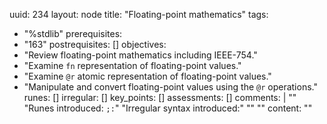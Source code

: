 uuid: 234
layout: node
title: "Floating-point mathematics"
tags:
 - "%stdlib"
prerequisites:
  - "163"
postrequisites: []
objectives:
  - "Review floating-point mathematics including IEEE-754."
  - "Examine `fn` representation of floating-point values."
  - "Examine `@r` atomic representation of floating-point values."
  - "Manipulate and convert floating-point values using the `@r` operations."
runes: []
irregular: []
key_points: []
assessments: []
comments: |
    ""
    "Runes introduced:  `;:`"
    "Irregular syntax introduced:"
    ""
    "<!-- 2b, 2n -->"
content: ""